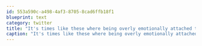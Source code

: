 ```yaml
---
id: 553a590c-a498-4af3-8705-8cad6ffb18f1
blueprint: text
category: twitter
title: "It's times like these where being overly emotionally attached to your pets becomes a liability"
caption: "It's times like these where being overly emotionally attached to your pets becomes a liability"
---
```

